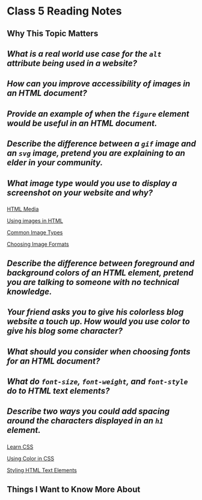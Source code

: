 # Class 5 Reading Notes

## Why This Topic Matters

### 

## *What is a real world use case for the `alt` attribute being used in a website?*

### 

## *How can you improve accessibility of images in an HTML document?*

###

## *Provide an example of when the `figure` element would be useful in an HTML document.*

###

## *Describe the difference between a `gif` image and an `svg` image, pretend you are explaining to an elder in your community.*

### 

## *What image type would you use to display a screenshot on your website and why?*

### 

[HTML Media](https://developer.mozilla.org/en-US/docs/Learn/HTML/Multimedia_and_embedding)

[Using images in HTML](https://developer.mozilla.org/en-US/docs/Learn/HTML/Multimedia_and_embedding/Images_in_HTML)

[Common Image Types](https://developer.mozilla.org/en-US/docs/Web/Media/Formats/Image_types)

[Choosing Image Formats](https://developer.mozilla.org/en-US/docs/Web/Media/Formats/Image_types#choosing_an_image_format)

## *Describe the difference between foreground and background colors of an HTML element, pretend you are talking to someone with no technical knowledge.*

### 

## *Your friend asks you to give his colorless blog website a touch up. How would you use color to give his blog some character?*

### 

## *What should you consider when choosing fonts for an HTML document?*

### 

## *What do `font-size`, `font-weight`, and `font-style` do to HTML text elements?*

### 

## *Describe two ways you could add spacing around the characters displayed in an `h1` element.*

### 

[Learn CSS](https://developer.mozilla.org/en-US/docs/Learn/CSS)

[Using Color in CSS](https://developer.mozilla.org/en-US/docs/Web/CSS/CSS_Colors/Applying_color)

[Styling HTML Text Elements](https://developer.mozilla.org/en-US/docs/Learn/CSS/Styling_text/Fundamentals)

## Things I Want to Know More About

### 

### 